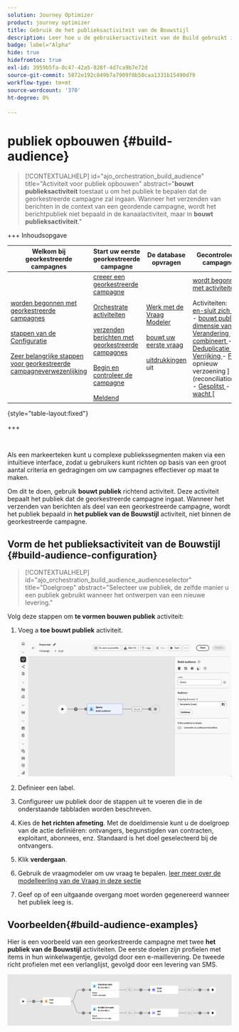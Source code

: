 ```yaml
---
solution: Journey Optimizer
product: journey optimizer
title: Gebruik de het publieksactiviteit van de Bouwstijl
description: Leer hoe u de gebruikersactiviteit van de Build gebruikt in een georkestreerde campagne
badge: label="Alpha"
hide: true
hidefromtoc: true
exl-id: 3959b5fa-0c47-42a5-828f-4d7ca9b7e72d
source-git-commit: 5872e192c849b7a7909f0b50caa1331b15490d79
workflow-type: tm+mt
source-wordcount: '370'
ht-degree: 0%

---
```


# publiek opbouwen {#build-audience}

>[!CONTEXTUALHELP]
>id="ajo_orchestration_build_audience"
>title="Activiteit voor publiek opbouwen"
>abstract="**bouwt publieksactiviteit** toestaat u om het publiek te bepalen dat de georkestreerde campagne zal ingaan. Wanneer het verzenden van berichten in de context van een geordende campagne, wordt het berichtpubliek niet bepaald in de kanaalactiviteit, maar in **bouwt publieksactiviteit**."

+++ Inhoudsopgave

| Welkom bij georkestreerde campagnes | Start uw eerste georkestreerde campagne | De database opvragen | Gecontroleerde campagnes |
|---|---|---|---|
| [ worden begonnen met georkestreerde campagnes ](../gs-orchestrated-campaigns.md)<br/><br/>[ stappen van de Configuratie ](../configuration-steps.md)<br/><br/>[ Zeer belangrijke stappen voor georkestreerde campagneverwezenlijking ](../gs-campaign-creation.md) | [ creeer een georkestreerde campagne ](../create-orchestrated-campaign.md)<br/><br/>[ Orchestrate activiteiten ](../orchestrate-activities.md)<br/><br/>[ verzenden berichten met georkestreerde campagnes ](../send-messages.md)<br/><br/>[ Begin en controleer de campagne ](../start-monitor-campaigns.md)<br/><br/>[ Meldend ](../reporting-campaigns.md) | [ Werk met de Vraag Modeler ](../orchestrated-rule-builder.md)<br/><br/>[ bouwt uw eerste vraag ](../build-query.md)<br/><br/>[ uitdrukkingen ](../edit-expressions.md) uit | [ wordt begonnen met activiteiten ](about-activities.md)<br/><br/> Activiteiten:<br/>[ en-sluit zich aan ](and-join.md) - [ bouwt publiek ](build-audience.md) - [ dimensie van de Verandering ](change-dimension.md) - [ combineert ](combine.md) - [ Deduplicatie ](deduplication.md) - [ Verrijking ](enrichment.md) - [ Fork ](fork.md) opnieuw verzoening ](reconciliation.md) - [ Gesplitst ](split.md) - [ wacht ](wait.md)[ |

{style="table-layout:fixed"}

+++

<br/>

Als een markeerteken kunt u complexe publiekssegmenten maken via een intuïtieve interface, zodat u gebruikers kunt richten op basis van een groot aantal criteria en gedragingen om uw campagnes effectiever op maat te maken.

Om dit te doen, gebruik **bouwt publiek** richtend activiteit. Deze activiteit bepaalt het publiek dat de georkestreerde campagne ingaat. Wanneer het verzenden van berichten als deel van een georkestreerde campagne, wordt het publiek bepaald in **het publiek van de Bouwstijl** activiteit, niet binnen de georkestreerde campagne.

## Vorm de het publieksactiviteit van de Bouwstijl {#build-audience-configuration}

>[!CONTEXTUALHELP]
>id="ajo_orchestration_build_audience_audienceselector"
>title="Doelgroep"
>abstract="Selecteer uw publiek, de zelfde manier u een publiek gebruikt wanneer het ontwerpen van een nieuwe levering."

Volg deze stappen om **te vormen bouwen publiek** activiteit:

1. Voeg a **toe bouwt publiek** activiteit.

   ![](../assets/build-audience.png)

1. Definieer een label.

1. Configureer uw publiek door de stappen uit te voeren die in de onderstaande tabbladen worden beschreven.

1. Kies de **het richten afmeting**. Met de doeldimensie kunt u de doelgroep van de actie definiëren: ontvangers, begunstigden van contracten, exploitant, abonnees, enz. Standaard is het doel geselecteerd bij de ontvangers.

1. Klik **verdergaan**.

1. Gebruik de vraagmodeler om uw vraag te bepalen. [ leer meer over de modelleerling van de Vraag in deze sectie ](../orchestrated-rule-builder.md)

1. Geef op of een uitgaande overgang moet worden gegenereerd wanneer het publiek leeg is.

## Voorbeelden{#build-audience-examples}

Hier is een voorbeeld van een georkestreerde campagne met twee **het publiek van de Bouwstijl** activiteiten. De eerste doelen zijn profielen met items in hun winkelwagentje, gevolgd door een e-maillevering. De tweede richt profielen met een verlanglijst, gevolgd door een levering van SMS.

![](../assets/build-audience-2.png)
